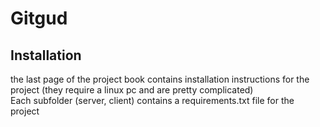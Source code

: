 # Gitgud

## Installation
the last page of the project book contains installation instructions for the project (they require a linux pc and are pretty complicated)<br>
Each subfolder (server, client) contains a requirements.txt file for the project
